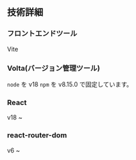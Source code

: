 ## 技術詳細

### フロントエンドツール

Vite

### Volta(バージョン管理ツール)

`node` を v18
`npm` を v8.15.0
で固定しています。

### React

v18 ~

### react-router-dom

v6 ~
